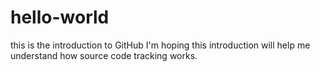 # hello-world
this is the introduction to GitHub
I'm hoping this introduction will help me understand how source code tracking works.
